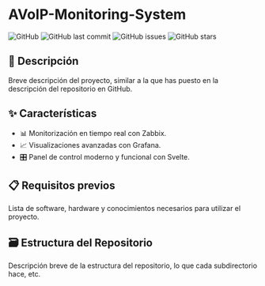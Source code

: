 # AVoIP-Monitoring-System

![GitHub](https://img.shields.io/github/license/AV-over-IP/AVoIP-Monitoring-System)
![GitHub last commit](https://img.shields.io/github/last-commit/AV-over-IP/AVoIP-Monitoring-System)
![GitHub issues](https://img.shields.io/github/issues/AV-over-IP/AVoIP-Monitoring-System)
![GitHub stars](https://img.shields.io/github/stars/AV-over-IP/AVoIP-Monitoring-System?style=social)

## 📝 Descripción

Breve descripción del proyecto, similar a la que has puesto en la descripción del repositorio en GitHub.

## ✨ Características

- 📊 Monitorización en tiempo real con Zabbix.
- 📈 Visualizaciones avanzadas con Grafana.
- 🎛 Panel de control moderno y funcional con Svelte.

## 📋 Requisitos previos

Lista de software, hardware y conocimientos necesarios para utilizar el proyecto.

## 🗃 Estructura del Repositorio

Descripción breve de la estructura del repositorio, lo que cada subdirectorio hace, etc.

